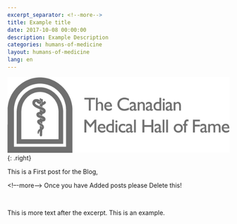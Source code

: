 ```yaml
---
excerpt_separator: <!--more-->
title: Example title
date: 2017-10-08 00:00:00
description: Example Description
categories: humans-of-medicine
layout: humans-of-medicine
lang: en
---
```



![](/images/news-images/CMHF.png){: .right}

This is a First post for the Blog,

&lt;!–-more-–&gt; Once you have Added posts please Delete this!

&nbsp; <!--more-->

This is more text after the excerpt. This is an example.